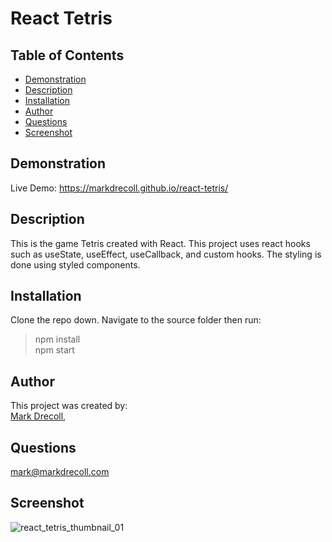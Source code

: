 # React Tetris
  ## Table of Contents
   - [Demonstration](#Demonstration)
   - [Description](#Description)
   - [Installation](#Installation)
   - [Author](#Author)
   - [Questions](#Questions)
   - [Screenshot](#Screenshot)
  
  ## Demonstration
  Live Demo: https://markdrecoll.github.io/react-tetris/

  ## Description
  This is the game Tetris created with React. This project uses react hooks such as useState, useEffect, useCallback, and custom hooks. The styling is done using styled components. 

  ## Installation
  Clone the repo down. Navigate to the source folder then run:
  >npm install  
  npm start

  ## Author
  This project was created by:  
  [Mark Drecoll](https://github.com/markdrecoll),  

  ## Questions
  mark@markdrecoll.com  
  
  ## Screenshot
  ![react_tetris_thumbnail_01](https://user-images.githubusercontent.com/77694281/192033310-8eb46e8f-753c-4509-b623-1aa0834dae2a.png)
